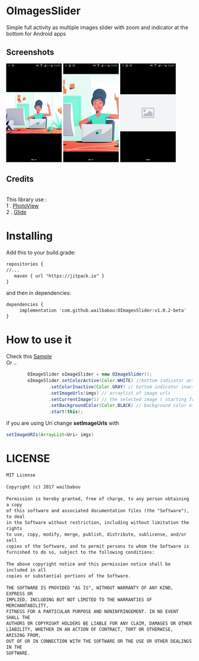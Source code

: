 # OImagesSlider
Simple full activity as multiple images slider with zoom and indicator at the bottom for Android apps 

## Screenshots
<p float="left">
  <img src="https://github.com/wailbabou/OImagesSlider/blob/master/images/img1.png" width="150" />
  <img src="https://github.com/wailbabou/OImagesSlider/blob/master/images/img2.png" width="150" /> 
  <img src="https://github.com/wailbabou/OImagesSlider/blob/master/images/img3.png" width="150" />
</p>

## Credits

<br>
This library use :  <br>
1 . <a href="https://github.com/chrisbanes/PhotoView">PhotoView</a> <br>
2 . <a href="https://github.com/bumptech/glide">Glide</a> <br>

# Installing
Add this to your build.grade:

```
repositories {
//...
   maven { url "https://jitpack.io" }
}
```

and then in dependencies:

```
dependencies {
	 implementation 'com.github.wailbabou:OImagesSlider:v1.0.2-beta'
}
```

# How to use it
Check this  <a href="https://github.com/wailbabou/OImagesSlider/tree/master/app/src/main/java/app/slider/imageslidersample">Sample</a><br>
Or .. 
```java
        OImageSlider oImageSlider = new OImageSlider();
        oImageSlider.setColorActive(Color.WHITE) //bottom indicator active color
                .setColorInactive(Color.GRAY) // bottom indicator inactive color
                .setImageUrls(imgs) // arraylist of image urls
                .setCurrentImage(1) // the selected image ( starting from 0 )
                .setBackgroundColor(Color.BLACK) // background color of activity
                .start(this);
```

if you are using Uri change <b>setImageUrls</b> with 
```java
setImageURIs(ArrayList<Uri> imgs)
```

# LICENSE

```
MIT License

Copyright (c) 2017 wailbabou

Permission is hereby granted, free of charge, to any person obtaining a copy
of this software and associated documentation files (the "Software"), to deal
in the Software without restriction, including without limitation the rights
to use, copy, modify, merge, publish, distribute, sublicense, and/or sell
copies of the Software, and to permit persons to whom the Software is
furnished to do so, subject to the following conditions:

The above copyright notice and this permission notice shall be included in all
copies or substantial portions of the Software.

THE SOFTWARE IS PROVIDED "AS IS", WITHOUT WARRANTY OF ANY KIND, EXPRESS OR
IMPLIED, INCLUDING BUT NOT LIMITED TO THE WARRANTIES OF MERCHANTABILITY,
FITNESS FOR A PARTICULAR PURPOSE AND NONINFRINGEMENT. IN NO EVENT SHALL THE
AUTHORS OR COPYRIGHT HOLDERS BE LIABLE FOR ANY CLAIM, DAMAGES OR OTHER
LIABILITY, WHETHER IN AN ACTION OF CONTRACT, TORT OR OTHERWISE, ARISING FROM,
OUT OF OR IN CONNECTION WITH THE SOFTWARE OR THE USE OR OTHER DEALINGS IN THE
SOFTWARE.
```
